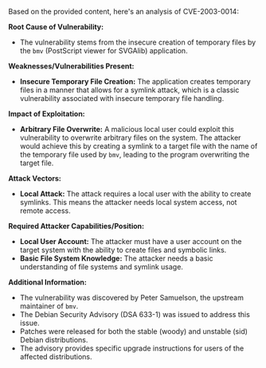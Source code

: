 Based on the provided content, here's an analysis of CVE-2003-0014:

**Root Cause of Vulnerability:**
- The vulnerability stems from the insecure creation of temporary files by the `bmv` (PostScript viewer for SVGAlib) application.

**Weaknesses/Vulnerabilities Present:**
- **Insecure Temporary File Creation:** The application creates temporary files in a manner that allows for a symlink attack, which is a classic vulnerability associated with insecure temporary file handling.

**Impact of Exploitation:**
- **Arbitrary File Overwrite:** A malicious local user could exploit this vulnerability to overwrite arbitrary files on the system. The attacker would achieve this by creating a symlink to a target file with the name of the temporary file used by `bmv`, leading to the program overwriting the target file.

**Attack Vectors:**
- **Local Attack:** The attack requires a local user with the ability to create symlinks. This means the attacker needs local system access, not remote access.

**Required Attacker Capabilities/Position:**
- **Local User Account:** The attacker must have a user account on the target system with the ability to create files and symbolic links.
- **Basic File System Knowledge:** The attacker needs a basic understanding of file systems and symlink usage.

**Additional Information:**
- The vulnerability was discovered by Peter Samuelson, the upstream maintainer of `bmv`.
- The Debian Security Advisory (DSA 633-1) was issued to address this issue.
- Patches were released for both the stable (woody) and unstable (sid) Debian distributions.
- The advisory provides specific upgrade instructions for users of the affected distributions.